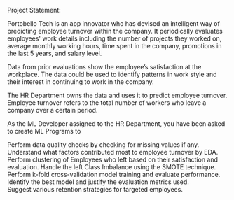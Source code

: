 Project Statement: 

Portobello Tech is an app innovator who has devised an intelligent way of predicting employee turnover within the company. It periodically evaluates employees' work details including the number of projects they worked on, average monthly working hours, time spent in the company, promotions in the last 5 years, and salary level. 

Data from prior evaluations show the employee’s satisfaction at the workplace. The data could be used to identify patterns in work style and their interest in continuing to work in the company.  

The HR Department owns the data and uses it to predict employee turnover. Employee turnover refers to the total number of workers who leave a company over a certain period. 

As the ML Developer assigned to the HR Department, you have been asked to create ML Programs to 

  Perform data quality checks by checking for missing values if any. 
  Understand what factors contributed most to employee turnover by EDA. 
  Perform clustering of Employees who left based on their satisfaction and evaluation. 
  Handle the left Class Imbalance using the SMOTE technique. 
  Perform k-fold cross-validation model training and evaluate performance.  
  Identify the best model and justify the evaluation metrics used.  
  Suggest various retention strategies for targeted employees. 
